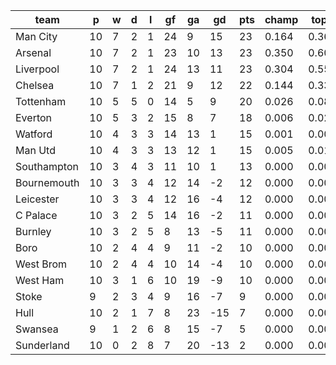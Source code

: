 |    team     | p  | w | d | l | gf | ga | gd  | pts | champ | top2  | top3  | top4  |  5-7  | bot4  | bot3  | bot2  |
|-------------|----|---|---|---|----|----|-----|-----|-------|-------|-------|-------|-------|-------|-------|-------|
| Man City    | 10 | 7 | 2 | 1 | 24 |  9 |  15 |  23 | 0.164 | 0.366 | 0.576 | 0.759 | 0.198 | 0.000 | 0.000 | 0.000|
| Arsenal     | 10 | 7 | 2 | 1 | 23 | 10 |  13 |  23 | 0.350 | 0.601 | 0.781 | 0.893 | 0.095 | 0.000 | 0.000 | 0.000|
| Liverpool   | 10 | 7 | 2 | 1 | 24 | 13 |  11 |  23 | 0.304 | 0.553 | 0.749 | 0.873 | 0.111 | 0.000 | 0.000 | 0.000|
| Chelsea     | 10 | 7 | 1 | 2 | 21 |  9 |  12 |  22 | 0.144 | 0.339 | 0.543 | 0.725 | 0.224 | 0.000 | 0.000 | 0.000|
| Tottenham   | 10 | 5 | 5 | 0 | 14 |  5 |   9 |  20 | 0.026 | 0.084 | 0.188 | 0.336 | 0.432 | 0.006 | 0.002 | 0.001|
| Everton     | 10 | 5 | 3 | 2 | 15 |  8 |   7 |  18 | 0.006 | 0.022 | 0.056 | 0.123 | 0.371 | 0.027 | 0.014 | 0.007|
| Watford     | 10 | 4 | 3 | 3 | 14 | 13 |   1 |  15 | 0.001 | 0.004 | 0.012 | 0.037 | 0.181 | 0.112 | 0.070 | 0.033|
| Man Utd     | 10 | 4 | 3 | 3 | 13 | 12 |   1 |  15 | 0.005 | 0.019 | 0.052 | 0.121 | 0.357 | 0.031 | 0.019 | 0.009|
| Southampton | 10 | 3 | 4 | 3 | 11 | 10 |   1 |  13 | 0.000 | 0.003 | 0.009 | 0.024 | 0.163 | 0.149 | 0.096 | 0.052|
| Bournemouth | 10 | 3 | 3 | 4 | 12 | 14 |  -2 |  12 | 0.000 | 0.001 | 0.005 | 0.016 | 0.120 | 0.190 | 0.126 | 0.068|
| Leicester   | 10 | 3 | 3 | 4 | 12 | 16 |  -4 |  12 | 0.000 | 0.003 | 0.010 | 0.029 | 0.172 | 0.131 | 0.085 | 0.045|
| C Palace    | 10 | 3 | 2 | 5 | 14 | 16 |  -2 |  11 | 0.000 | 0.001 | 0.003 | 0.013 | 0.099 | 0.221 | 0.151 | 0.084|
| Burnley     | 10 | 3 | 2 | 5 |  8 | 13 |  -5 |  11 | 0.000 | 0.000 | 0.002 | 0.006 | 0.064 | 0.322 | 0.232 | 0.139|
| Boro        | 10 | 2 | 4 | 4 |  9 | 11 |  -2 |  10 | 0.000 | 0.001 | 0.005 | 0.014 | 0.095 | 0.235 | 0.162 | 0.093|
| West Brom   | 10 | 2 | 4 | 4 | 10 | 14 |  -4 |  10 | 0.000 | 0.000 | 0.002 | 0.006 | 0.068 | 0.325 | 0.227 | 0.135|
| West Ham    | 10 | 3 | 1 | 6 | 10 | 19 |  -9 |  10 | 0.000 | 0.000 | 0.002 | 0.006 | 0.062 | 0.336 | 0.246 | 0.153|
| Stoke       |  9 | 2 | 3 | 4 |  9 | 16 |  -7 |   9 | 0.000 | 0.000 | 0.003 | 0.008 | 0.075 | 0.295 | 0.211 | 0.125|
| Hull        | 10 | 2 | 1 | 7 |  8 | 23 | -15 |   7 | 0.000 | 0.000 | 0.000 | 0.002 | 0.029 | 0.489 | 0.383 | 0.265|
| Swansea     |  9 | 1 | 2 | 6 |  8 | 15 |  -7 |   5 | 0.000 | 0.001 | 0.004 | 0.010 | 0.081 | 0.296 | 0.209 | 0.130|
| Sunderland  | 10 | 0 | 2 | 8 |  7 | 20 | -13 |   2 | 0.000 | 0.000 | 0.000 | 0.000 | 0.004 | 0.834 | 0.767 | 0.661|
